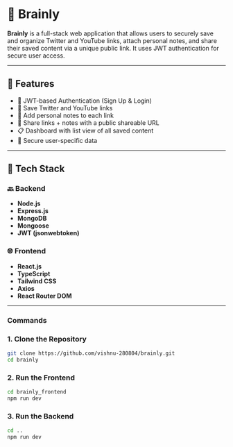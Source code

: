 # 🧠 Brainly

**Brainly** is a full-stack web application that allows users to securely save and organize Twitter and YouTube links, attach personal notes, and share their saved content via a unique public link. It uses JWT authentication for secure user access.

---

## 🚀 Features

- 🔐 JWT-based Authentication (Sign Up & Login)
- 🔗 Save Twitter and YouTube links
- 📝 Add personal notes to each link
- 🔗 Share links + notes with a public shareable URL
- 📋 Dashboard with list view of all saved content
- 👤 Secure user-specific data

---

## 🧰 Tech Stack

### 🔙 Backend
- **Node.js**
- **Express.js**
- **MongoDB**
- **Mongoose**
- **JWT (jsonwebtoken)**

### 🌐 Frontend
- **React.js**
- **TypeScript**
- **Tailwind CSS**
- **Axios**
- **React Router DOM**

---

### Commands

### 1. Clone the Repository
```bash
git clone https://github.com/vishnu-280804/brainly.git
cd brainly

```
### 2. Run the Frontend

```bash
cd brainly_frontend
npm run dev

```

### 3. Run the Backend

```bash
cd ..
npm run dev

```
